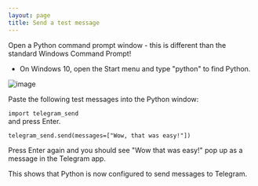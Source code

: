 ```yaml
---
layout: page
title: Send a test message
---
```


Open a Python command prompt window - this is different than the standard Windows Command Prompt!
- On Windows 10, open the Start menu and type "python" to find Python. <br>

![image](https://user-images.githubusercontent.com/27331078/128942559-518b9c17-d23d-4ab0-9880-424da601d461.png)

Paste the following test messages into the Python window:

`import telegram_send`
<br>
and press Enter.

`telegram_send.send(messages=["Wow, that was easy!"])`

Press Enter again and you should see "Wow that was easy!" pop up as a message in the Telegram app.

This shows that Python is now configured to send messages to Telegram.

